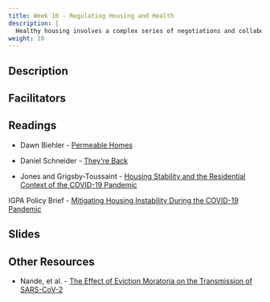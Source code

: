 ```yaml
---
title: Week 10 - Regulating Housing and Health
description: |
  Healthy housing involves a complex series of negotiations and collaboration.
weight: 10
---
```

## Description
## Facilitators
## Readings

* Dawn Biehler - [Permeable Homes](https://www.sciencedirect.com/science/article/pii/S0016718509001109)

* Daniel Schneider - [They're Back](https://www.tandfonline.com/doi/full/10.1080/01944363.2019.1591294)

* Jones and Grigsby-Toussaint - [Housing Stability and the Residential Context of the COVID-19 Pandemic](https://www.tandfonline.com/doi/full/10.1080/23748834.2020.1785164)

IGPA Policy Brief - [Mitigating Housing Instability During the COVID-19 Pandemic](https://igpa.uillinois.edu/sites/igpa.uillinois.edu/files/reports/PolicySpotlight_HousingInstability.pdf)

## Slides
## Other Resources

* Nande, et al. - [The Effect of Eviction Moratoria on the Transmission of SARS-CoV-2](https://www.nature.com/articles/s41467-021-22521-5)
